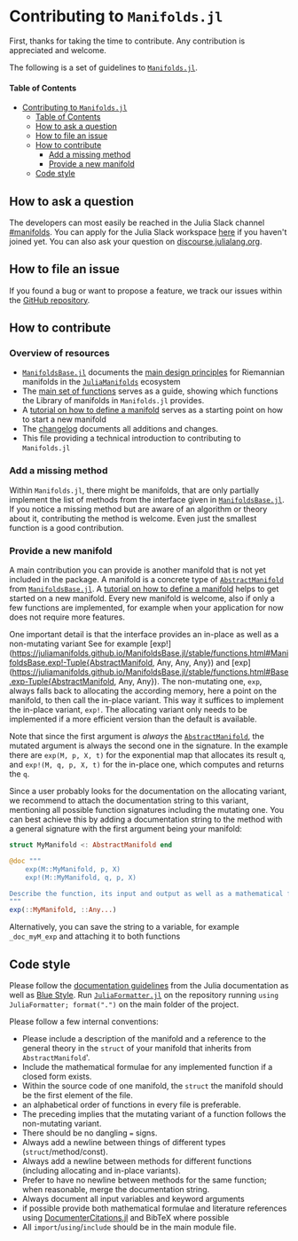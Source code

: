 # Contributing to `Manifolds.jl`

First, thanks for taking the time to contribute.
Any contribution is appreciated and welcome.

The following is a set of guidelines to [`Manifolds.jl`](https://juliamanifolds.github.io/Manifolds.jl/).

#### Table of Contents

* [Contributing to `Manifolds.jl`](#contributing-to-manifoldsjl)
  * [Table of Contents](#table-of-contents)
  * [How to ask a question](#how-to-ask-a-question)
  * [How to file an issue](#How-to-file-an-issue)
  * [How to contribute](#How-to-contribute)
    * [Add a missing method](#add-a-missing-method)
    * [Provide a new manifold](#provide-a-new-manifold)
  * [Code style](#Code-style)

## How to ask a question

The developers can most easily be reached in the Julia Slack channel [#manifolds](https://julialang.slack.com/archives/CP4QF0K5Z).
You can apply for the Julia Slack workspace [here](https://julialang.org/slack/) if you haven't joined yet.
You can also ask your question on [discourse.julialang.org](https://discourse.julialang.org).

## How to file an issue

If you found a bug or want to propose a feature, we track our issues within the [GitHub repository](https://github.com/JuliaManifolds/Manifolds.jl/issues).

## How to contribute

### Overview of resources

* [`ManifoldsBase.jl`](https://juliamanifolds.github.io/ManifoldsBase.jl/stable/) documents the [main design principles](https://juliamanifolds.github.io/ManifoldsBase.jl/stable/design/) for Riemannian manifolds in the [`JuliaManifolds`](https://github.com/JuliaManifolds) ecosystem
* The [main set of functions](https://juliamanifolds.github.io/ManifoldsBase.jl/stable/functions/) serves as a guide, showing which functions the Library of manifolds in `Manifolds.jl` provides.
* A [tutorial on how to define a manifold](https://juliamanifolds.github.io/ManifoldsBase.jl/stable/tutorials/implement-a-manifold/) serves as a starting point on how to start a new manifold
* The [changelog](https://juliamanifolds.github.io/Manifolds.jl/stable/misc/NEWS.html) documents all additions and changes.
* This file providing a technical introduction to contributing to `Manifolds.jl`

### Add a missing method

Within `Manifolds.jl`, there might be manifolds, that are only partially implement the list of methods from the interface given in [`ManifoldsBase.jl`](https://juliamanifolds.github.io/ManifoldsBase.jl/).
If you notice a missing method but are aware of an algorithm or theory about it,
contributing the method is welcome.
Even just the smallest function is a good contribution.

### Provide a new manifold

A main contribution you can provide is another manifold that is not yet included in the
package.
A manifold is a concrete type of [`AbstractManifold`](https://juliamanifolds.github.io/ManifoldsBase.jl/stable/types.html#ManifoldsBase.AbstractManifold) from [`ManifoldsBase.jl`](https://juliamanifolds.github.io/ManifoldsBase.jl/stable/types.html#The-Manifold-interface).
A [tutorial on how to define a manifold](https://juliamanifolds.github.io/ManifoldsBase.jl/stable/tutorials/implement-a-manifold/) helps to get started on a new manifold.
Every new manifold is welcome, also if only a few functions are implemented,
for example when your application for now does not require more features.

One important detail is that the interface provides an in-place as well as a non-mutating variant
See for example [exp!](https://juliamanifolds.github.io/ManifoldsBase.jl/stable/functions.html#ManifoldsBase.exp!-Tuple{AbstractManifold, Any, Any, Any}) and [exp](https://juliamanifolds.github.io/ManifoldsBase.jl/stable/functions.html#Base.exp-Tuple{AbstractManifold, Any, Any}).
The non-mutating one, `exp`, always falls back to allocating the according memory,
here a point on the manifold, to then call the in-place variant.
This way it suffices to implement the in-place variant, `exp!`.
The allocating variant only needs to be implemented if a more efficient version
than the default is available.

Note that since the first argument is _always_ the [`AbstractManifold`](https://juliamanifolds.github.io/ManifoldsBase.jl/stable/types.html#ManifoldsBase.AbstractManifold), the mutated argument is always the second one in the signature.
In the example there are `exp(M, p, X, t)` for the exponential map that allocates
its result `q`, and `exp!(M, q, p, X, t)` for the in-place one, which computes and returns the `q`.

Since a user probably looks for the documentation on the allocating variant,
we recommend to attach the documentation string to this variant, mentioning all
possible function signatures including the mutating one.
You can best achieve this by adding a documentation string to the method with a general signature with the first argument being your manifold:

```julia
struct MyManifold <: AbstractManifold end

@doc """
    exp(M::MyManifold, p, X)
    exp!(M::MyManifold, q, p, X)

Describe the function, its input and output as well as a mathematical formula.
"""
exp(::MyManifold, ::Any...)
```

Alternatively, you can save the string to a variable, for example `_doc_myM_exp` and attaching it to both functions

## Code style

Please follow the [documentation guidelines](https://docs.julialang.org/en/v1/manual/documentation/) from the Julia documentation as well as [Blue Style](https://github.com/invenia/BlueStyle).
Run [`JuliaFormatter.jl`](https://github.com/domluna/JuliaFormatter.jl) on the repository running `using JuliaFormatter; format(".")` on the main folder of the project.

Please follow a few internal conventions:

* Please include a description of the manifold and a reference to the general theory in the `struct` of your manifold that inherits from `AbstractManifold`'.
* Include the mathematical formulae for any implemented function if a closed form exists.
* Within the source code of one manifold, the `struct` the manifold should be the first element of the file.
* an alphabetical order of functions in every file is preferable.
* The preceding implies that the mutating variant of a function follows the non-mutating variant.
* There should be no dangling `=` signs.
* Always add a newline between things of different types (`struct`/method/const).
* Always add a newline between methods for different functions (including allocating and in-place variants).
* Prefer to have no newline between methods for the same function; when reasonable, merge the documentation string.
* Always document all input variables and keyword arguments
* if possible provide both mathematical formulae and literature references using [DocumenterCitations.jl](https://juliadocs.org/DocumenterCitations.jl/stable/) and BibTeX where possible
* All `import`/`using`/`include` should be in the main module file.
